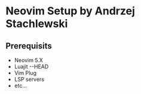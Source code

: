 # Neovim Setup by Andrzej Stachlewski

## Prerequisits
* Neovim 5.X
* Luajit --HEAD
* Vim Plug
* LSP servers
* etc...
